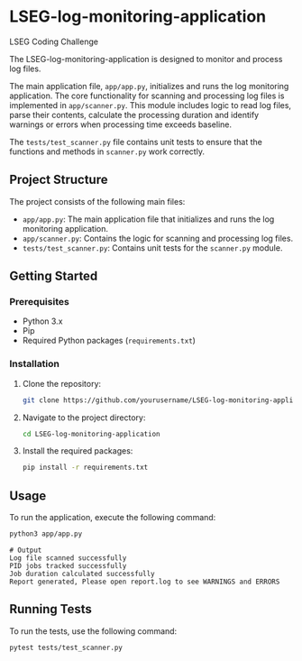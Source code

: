 # LSEG-log-monitoring-application

LSEG Coding Challenge

The LSEG-log-monitoring-application is designed to monitor and process log files.

The main application file, `app/app.py`, initializes and runs the log monitoring application. The core functionality for scanning and processing log files is implemented in `app/scanner.py`. This module includes logic to read log files, parse their contents, calculate the processing duration and identify warnings or errors when processing time exceeds baseline. 

The `tests/test_scanner.py` file contains unit tests to ensure that the functions and methods in `scanner.py` work correctly.

## Project Structure

The project consists of the following main files:

- `app/app.py`: The main application file that initializes and runs the log monitoring application.
- `app/scanner.py`: Contains the logic for scanning and processing log files.
- `tests/test_scanner.py`: Contains unit tests for the `scanner.py` module.

## Getting Started

### Prerequisites

- Python 3.x
- Pip
- Required Python packages (`requirements.txt`)

### Installation

1. Clone the repository:
    ```sh
    git clone https://github.com/yourusername/LSEG-log-monitoring-application.git
    ```
2. Navigate to the project directory:
    ```sh
    cd LSEG-log-monitoring-application
    ```
3. Install the required packages:
    ```sh
    pip install -r requirements.txt
    ```

## Usage

To run the application, execute the following command:
```sh
python3 app/app.py
```
```
# Output
Log file scanned successfully
PID jobs tracked successfully
Job duration calculated successfully
Report generated, Please open report.log to see WARNINGS and ERRORS
```


## Running Tests

To run the tests, use the following command:
```sh
pytest tests/test_scanner.py
```

